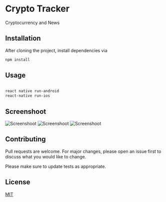 # Crypto Tracker

Cryptocurrency and News 

## Installation

After cloning the project, install dependencies via

```bash
npm install
```

## Usage

```bash

react native run-android
react-native run-ios
```

## Screenshoot
![Screenshoot](https://www.hizliresim.com/o9g6g4g)
![Screenshoot](https://www.hizliresim.com/bm68eoy)
![Screenshoot](https://www.hizliresim.com/ofzd3r4)


## Contributing
Pull requests are welcome. For major changes, please open an issue first to discuss what you would like to change.

Please make sure to update tests as appropriate.

## License
[MIT](https://choosealicense.com/licenses/mit/)
